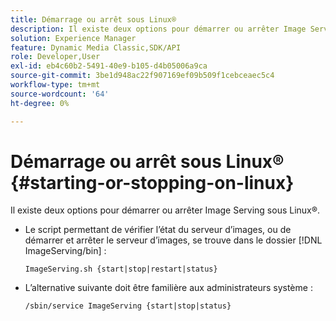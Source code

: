 ```yaml
---
title: Démarrage ou arrêt sous Linux®
description: Il existe deux options pour démarrer ou arrêter Image Serving sous Linux®.
solution: Experience Manager
feature: Dynamic Media Classic,SDK/API
role: Developer,User
exl-id: eb4c60b2-5491-40e9-b105-d4b05006a9ca
source-git-commit: 3be1d948ac22f907169ef09b509f1cebceaec5c4
workflow-type: tm+mt
source-wordcount: '64'
ht-degree: 0%

---
```


# Démarrage ou arrêt sous Linux® {#starting-or-stopping-on-linux}

Il existe deux options pour démarrer ou arrêter Image Serving sous Linux®.

* Le script permettant de vérifier l’état du serveur d’images, ou de démarrer et arrêter le serveur d’images, se trouve dans le dossier [!DNL ImageServing/bin] :

  `ImageServing.sh {start|stop|restart|status}`
* L’alternative suivante doit être familière aux administrateurs système :

  `/sbin/service ImageServing {start|stop|status}`
